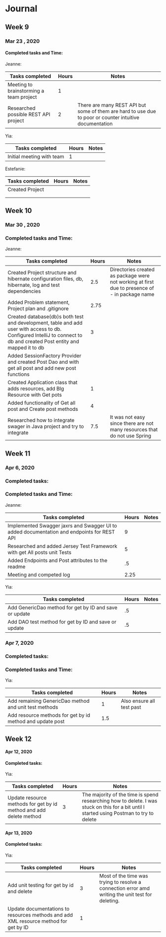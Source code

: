 # Journal
## Week 9
### Mar 23 , 2020
#### Completed tasks and Time:
Jeanne:  

| Tasks completed | Hours | Notes |
|------|------|-------|
|Meeting to brainstorming  a team project| 1 ||
|Researched possible REST API project | 2 | There are many REST API but some of them are hard to use due to poor or counter intuitive documentation|

Yia:

| Tasks completed | Hours | Notes |
|------|------|-------|
|Initial meeting with team|1||

Estefanie: 

| Tasks completed | Hours | Notes |
|------|------|-------|
|Created Project|||
||||
||||
## Week 10
### Mar 30 , 2020
### Completed tasks and Time:
Jeanne: 

| Tasks completed | Hours | Notes |
|------|------|-------|
|Created Project structure  and hibernate configuration files, db, hibernate, log and test dependencies| 2.5| Directories created as package were not working at first due to presence of - in package name|
|Added Problem statement, Project plan and .gitignore| 2.75 ||
|Created database(db)s both test and development, table and add user with access to db. Configured IntelliJ to connect to db and created Post entity and mapped it to db | 3 ||
|Added SessionFactory Provider and created Post Dao and  with get all post and add new post functions |||
|Created Application class that adds resources, add Blg Resource with Get pots| 1 ||
|Added functionality of Get all post and Create post methods |4 ||
|Researched how to integrate swager in Java project and try  to integrate  | 7.5 | It was not easy since there are not many resources that do not use Spring|

## Week 11
### Apr 6, 2020
### Completed tasks:
### Completed tasks and Time:

Jeanne: 

| Tasks completed | Hours | Notes |
|------|------|-------|
|Implemented Swagger jaxrs and Swagger UI to added documentation and endpoints for REST API| 9 ||
| Researched and added Jersey Test Framework with get All posts unit Tests| 5 ||
|Added Endpoints and Post attributes to the readme| .5||
|Meeting and competed log| 2.25 ||

Yia:

| Tasks completed | Hours | Notes |
|------|------|-------|
|Add GenericDao method for get by ID and save or update|.5||
|Add DAO test method for get by ID and save or update|.5||

### Apr 7, 2020
### Completed tasks:
### Completed tasks and Time:

Yia:

| Tasks completed | Hours | Notes |
|------|------|-------|
|Add remaining GenericDao method and unit test methods|1|Also ensure all test past|
|Add resource methods for get by id method and update post|1.5||

## Week 12
#### Apr 12, 2020
#### Completed tasks:

Yia:

| Tasks completed | Hours | Notes |
|------|------|-------|
|Update resource methods for get by id method and add delete method|3|The majority of the time is spend researching how to delete. I was stuck on this for a bit until I started using Postman to try to delete|

#### Apr 13, 2020
#### Completed tasks:

Yia:

| Tasks completed | Hours | Notes |
|------|------|-------|
|Add unit testing for get by id and delete|3|Most of the time was trying to resolve a connection error amd writing the unit test for deleting.|
|Update documentations to resources methods and add XML resource method for get by ID|1||